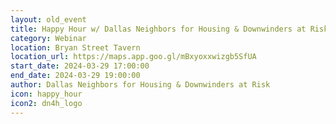 ```yaml
---
layout: old_event
title: Happy Hour w/ Dallas Neighbors for Housing & Downwinders at Risk 
category: Webinar
location: Bryan Street Tavern
location_url: https://maps.app.goo.gl/mBxyoxxwizgb5SfUA
start_date: 2024-03-29 17:00:00
end_date: 2024-03-29 19:00:00
author: Dallas Neighbors for Housing & Downwinders at Risk
icon: happy_hour
icon2: dn4h_logo
---
```

